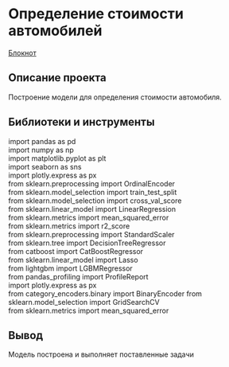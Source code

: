 # Определение стоимости автомобилей

[Блокнот](https://github.com/qqaazz112211/yandex-practicum-Data-Science-bootcamp/blob/main/numerical_methods/numerical_methods.ipynb)

## Описание проекта

Построение модели для определения стоимости автомобиля.

## Библиотеки и инструменты

import pandas as pd  
import numpy as np  
import matplotlib.pyplot as plt  
import seaborn as sns  
import plotly.express as px  
from sklearn.preprocessing import OrdinalEncoder  
from sklearn.model_selection import train_test_split  
from sklearn.model_selection import cross_val_score  
from sklearn.linear_model import LinearRegression  
from sklearn.metrics import mean_squared_error  
from sklearn.metrics import r2_score  
from sklearn.preprocessing import StandardScaler  
from sklearn.tree import DecisionTreeRegressor  
from catboost import CatBoostRegressor  
from sklearn.linear_model import Lasso  
from lightgbm import LGBMRegressor  
from pandas_profiling import ProfileReport  
import plotly.express as px  
from category_encoders.binary import BinaryEncoder
from sklearn.model_selection import GridSearchCV  
from sklearn.metrics import mean_squared_error  

## Вывод

Модель построена и выполняет поставленные задачи
